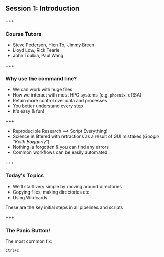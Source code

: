 ## Session 1: Introduction

+++

### Course Tutors

- Steve Pederson, Hien To, Jimmy Breen
- Lloyd Low, Rick Tearle
- John Toubia, Paul Wang

+++

### Why use the command line?

- We can work with huge files
- How we interact with most HPC systems (e.g. `phoenix`, eRSA)
- Retain more control over data and processes
- You better understand every step
- It's easy & fun!

+++

- Reproducible Research $\implies$ Script Everything!
- Science is littered with retractions as a result of GUI mistakes (*Google "Keith Baggerly"*)
- Nothing is forgotten & you can find any errors
- Common workflows can be easily automated

+++

### Today's Topics

- We'll start very simple by moving around directories
- Copying files, making directories etc
- Using Wildcards

These are the key initial steps in all pipelines and scripts

+++

### The Panic Button!

The most common fix:
```
Ctrl+c
```

